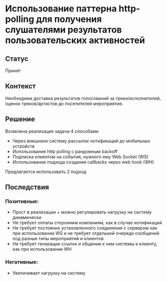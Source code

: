 # Использование паттерна http-polling для получения слушателями результатов пользовательских активностей
## Статус
Принят
## Контекст
Необходима доставка результатов голосований за треки/исполнителей, оценок треков/артистов до посетителей мероприятия.
## Решение
Возможна реализация задача 4 способами
- Через внешнюю систему рассылок нотификаций до мобильных устройств
- Использование http polling с рандомным backoff
- Подписка клиентом на события, нужного ему Web Socket (WS)
- Использование подхода создания callbacks через web hook (WH)

Предлагается использовать 2 подход
## Последствия
### Позитивные:
- Прост в реализации + можно регулировать нагрузку на систему динамически
- Не требует оплаты сторонним компаниям, как в случае нотификаций
- Не требует постоянно установленного соединения с сервером как при использовании WS
и не требует отдельной очереди сообщений под разные типы мероприятий и клиентов
- Не требует генерации ссылок и общении к ним системы к клиенту, как при использовании WH
### Негативные:
- Увеличивает нагрузку на систему
